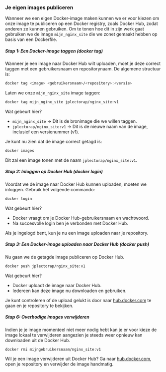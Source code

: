 ### Je eigen images publiceren

Wanneer we een eigen Docker-image maken kunnen we er voor kiezen om onze image te publiceren op een Docker registry, zoals Docker Hub, zodat anderen ze kunnen gebruiken. Om te tonen hoe dit in zijn werk gaat gebruiken we de image `mijn_nginx_site` die we zonet gemaakt hebben op basis van een Dockerfile.

##### Stap 1: Een Docker-image taggen (docker tag)
Wanneer je een image naar Docker Hub wilt uploaden, moet je deze correct taggen met een gebruikersnaam en repositorynaam.
De algemene structuur is:
```bash
docker tag <image> <gebruikersnaam>/<repository>:<versie>
```

Laten we onze `mijn_nginx_site` image taggen:
```bash
docker tag mijn_nginx_site jplectorap/nginx_site:v1
```

Wat gebeurt hier?
- `mijn_nginx_site` → Dit is de bronimage die we willen taggen.
- `jplectorap/nginx_site:v1` → Dit is de nieuwe naam van de image, inclusief een versienummer (v1).

Je kunt nu zien dat de image correct getagd is:
```bash
docker images
```

Dit zal een image tonen met de naam `jplectorap/nginx_site:v1`.

##### Stap 2: Inloggen op Docker Hub (docker login)
Voordat we de image naar Docker Hub kunnen uploaden, moeten we inloggen.
Gebruik het volgende commando:
```bash
docker login
```

Wat gebeurt hier?
- Docker vraagt om je Docker Hub-gebruikersnaam en wachtwoord.
- Na succesvolle login ben je verbonden met Docker Hub.

Als je ingelogd bent, kun je nu een image uploaden naar je repository.

##### Stap 3: Een Docker-image uploaden naar Docker Hub (docker push)
Nu gaan we de getagde image publiceren op Docker Hub.
```bash
docker push jplectorap/nginx_site:v1
```

Wat gebeurt hier?
- Docker uploadt de image naar Docker Hub.
- Iedereen kan deze image nu downloaden en gebruiken.

Je kunt controleren of de upload gelukt is door naar [hub.docker.com](hub.docker.com) te gaan en je repository te bekijken.

##### Stap 6: Overbodige images verwijderen
Indien je je image momenteel niet meer nodig hebt kan je er voor kieze de image lokaal te verwijderen aangezien je steeds weer opnieuw kan downloaden uit de Docker Hub.
```bash
docker rmi mijngebruikersnaam/nginx_site:v1
```

Wil je een image verwijderen uit Docker Hub? Ga naar [hub.docker.com](hub.docker.com), open je repository en verwijder de image handmatig.
